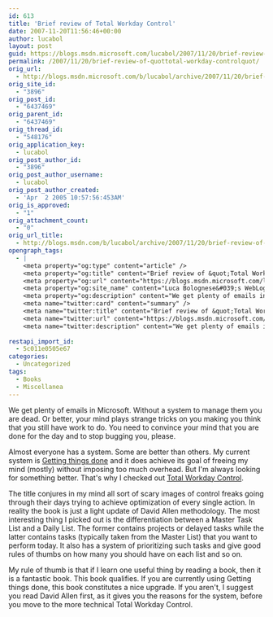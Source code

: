 ```yaml
---
id: 613
title: 'Brief review of Total Workday Control'
date: 2007-11-20T11:56:46+00:00
author: lucabol
layout: post
guid: https://blogs.msdn.microsoft.com/lucabol/2007/11/20/brief-review-of-quottotal-workday-controlquot/
permalink: /2007/11/20/brief-review-of-quottotal-workday-controlquot/
orig_url:
  - http://blogs.msdn.microsoft.com/b/lucabol/archive/2007/11/20/brief-review-of-total-workday-control.aspx
orig_site_id:
  - "3896"
orig_post_id:
  - "6437469"
orig_parent_id:
  - "6437469"
orig_thread_id:
  - "548176"
orig_application_key:
  - lucabol
orig_post_author_id:
  - "3896"
orig_post_author_username:
  - lucabol
orig_post_author_created:
  - 'Apr  2 2005 10:57:56:453AM'
orig_is_approved:
  - "1"
orig_attachment_count:
  - "0"
orig_url_title:
  - http://blogs.msdn.com/b/lucabol/archive/2007/11/20/brief-review-of-quottotal-workday-controlquot.aspx
opengraph_tags:
  - |
    <meta property="og:type" content="article" />
    <meta property="og:title" content="Brief review of &quot;Total Workday Control&quot;" />
    <meta property="og:url" content="https://blogs.msdn.microsoft.com/lucabol/2007/11/20/brief-review-of-quottotal-workday-controlquot/" />
    <meta property="og:site_name" content="Luca Bolognese&#039;s WebLog" />
    <meta property="og:description" content="We get plenty of emails in Microsoft. Without a system to manage them you are dead. Or better, your mind plays strange tricks on you making you think that you still have work to do. You need to convince your mind that you are done for the day and to stop bugging you, please. Almost..." />
    <meta name="twitter:card" content="summary" />
    <meta name="twitter:title" content="Brief review of &quot;Total Workday Control&quot;" />
    <meta name="twitter:url" content="https://blogs.msdn.microsoft.com/lucabol/2007/11/20/brief-review-of-quottotal-workday-controlquot/" />
    <meta name="twitter:description" content="We get plenty of emails in Microsoft. Without a system to manage them you are dead. Or better, your mind plays strange tricks on you making you think that you still have work to do. You need to convince your mind that you are done for the day and to stop bugging you, please. Almost..." />
    
restapi_import_id:
  - 5c011e0505e67
categories:
  - Uncategorized
tags:
  - Books
  - Miscellanea
---
```

We get plenty of emails in Microsoft. Without a system to manage them you are dead. Or better, your mind plays strange tricks on you making you think that you still have work to do. You need to convince your mind that you are done for the day and to stop bugging you, please.

Almost everyone has a system. Some are better than others. My current system is [Getting things done](http://www.amazon.com/Getting-Things-Done-Stress-Free-Productivity/dp/0142000280) and it does achieve its goal of freeing my mind (mostly) without imposing too much overhead. But I'm always looking for something better. That's why I checked out [Total Workday Control](http://www.amazon.com/Total-Workday-Control-Microsoft-Outlook/dp/0974930415).

The title conjures in my mind all sort of scary images of control freaks going through their days trying to achieve&nbsp;optimization of every single action. In reality the book is just a light update of David Allen methodology. The most interesting thing I picked out is the differentiation between a Master Task List and a Daily List. The former contains projects or delayed tasks while the latter contains tasks (typically taken from the Master List) that you want to perform today. It also has a system of prioritizing such tasks and give good rules of thumbs on how many you&nbsp;should have on each list and so on.

My rule of thumb is that if I learn one useful thing by reading a book, then it is a fantastic book. This book qualifies. If you are currently using Getting things done, this book constitutes a nice upgrade. If you aren't, I suggest you read David Allen first, as it gives you the reasons for the system, before you move to the more technical Total Workday Control.